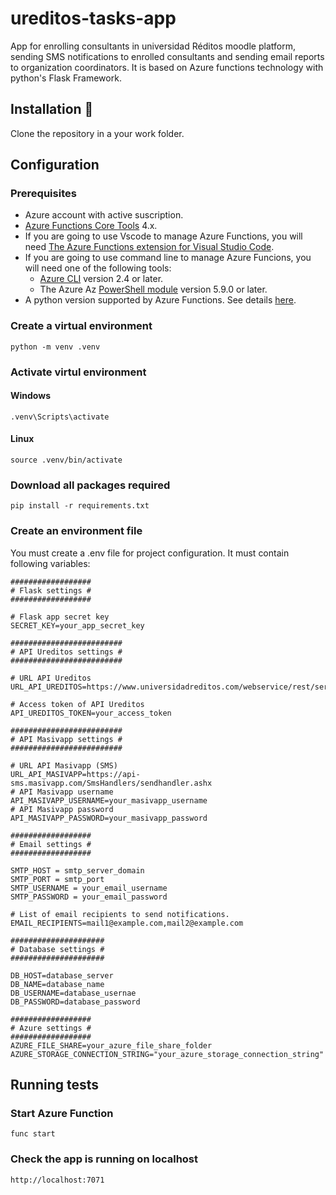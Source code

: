 # ureditos-tasks-app
App for enrolling consultants in universidad Réditos moodle platform, sending SMS notifications to enrolled consultants and sending email reports to organization coordinators. It is based on Azure functions technology with python's Flask Framework.

## Installation 🔧

Clone the repository in a your work folder.

## Configuration

### Prerequisites

* Azure account with active suscription.
* [Azure Functions Core Tools](https://docs.microsoft.com/en-us/azure/azure-functions/functions-run-local?tabs=v4%2Cwindows%2Ccsharp%2Cportal%2Cbash) 4.x.
* If you are going to use Vscode to manage Azure Functions, you will need [The Azure Functions extension for Visual Studio Code](https://marketplace.visualstudio.com/items?itemName=ms-azuretools.vscode-azurefunctions).
* If you are going to use command line to manage Azure Funcions, you will need one of the following tools:
  * [Azure CLI](https://docs.microsoft.com/en-us/cli/azure/install-azure-cli) version 2.4 or later.
  * The Azure Az [PowerShell module](https://docs.microsoft.com/en-us/powershell/azure/install-az-ps) version 5.9.0 or later.
* A python version supported by Azure Functions. See details [here](https://docs.microsoft.com/en-us/azure/azure-functions/supported-languages#languages-by-runtime-version).

### Create a virtual environment
```
python -m venv .venv
```
### Activate virtul environment

#### Windows
```
.venv\Scripts\activate
```
#### Linux
```
source .venv/bin/activate
```
### Download all packages required
```
pip install -r requirements.txt
```
### Create an environment file

You must create a .env file for project configuration. It must contain following variables:

```
##################
# Flask settings #
##################

# Flask app secret key
SECRET_KEY=your_app_secret_key

#########################
# API Ureditos settings #
#########################

# URL API Ureditos
URL_API_UREDITOS=https://www.universidadreditos.com/webservice/rest/server.php

# Access token of API Ureditos
API_UREDITOS_TOKEN=your_access_token

#########################
# API Masivapp settings #
#########################

# URL API Masivapp (SMS)
URL_API_MASIVAPP=https://api-sms.masivapp.com/SmsHandlers/sendhandler.ashx
# API Masivapp username
API_MASIVAPP_USERNAME=your_masivapp_username
# API Masivapp password
API_MASIVAPP_PASSWORD=your_masivapp_password

##################
# Email settings #
##################

SMTP_HOST = smtp_server_domain
SMTP_PORT = smtp_port
SMTP_USERNAME = your_email_username
SMTP_PASSWORD = your_email_password

# List of email recipients to send notifications.
EMAIL_RECIPIENTS=mail1@example.com,mail2@example.com

#####################
# Database settings #
#####################

DB_HOST=database_server
DB_NAME=database_name
DB_USERNAME=database_usernae
DB_PASSWORD=database_password

##################
# Azure settings #
##################
AZURE_FILE_SHARE=your_azure_file_share_folder
AZURE_STORAGE_CONNECTION_STRING="your_azure_storage_connection_string"

```

## Running tests
### Start Azure Function
```
func start
```
### Check the app is running on localhost
```
http://localhost:7071
````

